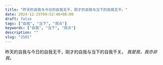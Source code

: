 ```yaml
---
title: "昨天的自我与今日的自我无干，刚才的自我与当下的自我无干。"
date: 2024-12-25T09:52:46+08:00
draft: false
tags: ["自我", "当下", "观点"]
keywords: ["自我", "当下", "观点"]
description: ""
slug: "2501"
---
```


昨天的自我与今日的自我无干，刚才的自我与当下的自我干关。 *我是我，我亦非我。*